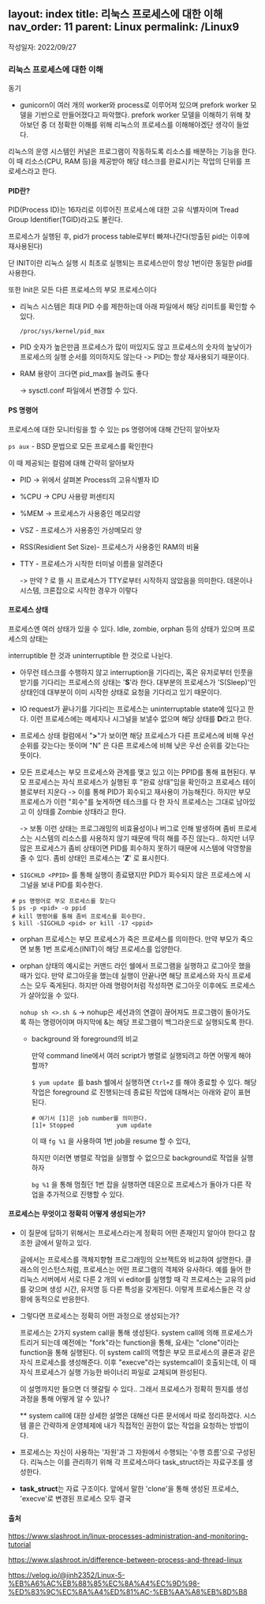 layout: index
title: 리눅스 프로세스에 대한 이해
nav_order: 11
parent: Linux
permalink: /Linux9
---

작성일자: 2022/09/27

### 리눅스 프로세스에 대한 이해


동기

- gunicorn이 여러 개의 worker와 process로 이루어져 있으며 prefork worker 모델을 기반으로 만들어졌다고 파악했다. prefork worker 모델을 이해하기 위해 찾아보던 중 더 정확한 이해를 위해 리눅스의 프로세스를 이해해야겠단 생각이 들었다.



리눅스의 운영 시스템인 커널은 프로그램이 작동하도록 리소스를 배분하는 기능을 한다. 이 때 리소스(CPU, RAM 등)을 제공받아 해당 테스크를 완료시키는 작업의 단위를 프로세스라고 한다.

#### PID란?

PID(Process ID)는 16자리로 이루어진 프로세스에 대한 고유 식별자이며 Tread Group Identifier(TGID)라고도 불린다.

프로세스가 실행된 후, pid가 process table로부터 빠져나간다(방출된 pid는 이후에 재사용된다)

단 INIT이란 리눅스 실행 시 최초로 실행되는 프로세스만이 항상 1번이란 동일한 pid를 사용한다.

또한 Init은 모든 다른 프로세스의 부모 프로세스이다

* 리눅스 시스템은 최대 PID 수를 제한하는데 아래 파일에서 해당 리미트를 확인할 수 있다.

  `/proc/sys/kernel/pid_max`

* PID 숫자가 높은만큼 프로세스가 많이 떠있지도 않고 프로세스의 숫자의 높낮이가 프로세스의 실행 순서를 의미하지도 않는다 -> PID는 항상 재사용되기 때문이다.

* RAM 용량이 크다면 pid_max를 늘려도 좋다

  -> sysctl.conf 파일에서 변경할 수 있다. 

#### PS 명령어

프로세스에 대한 모니터링을 할 수 있는 ps 명령어에 대해 간단히 알아보자

`ps aux` - BSD 문법으로 모든 프로세스를 확인한다

이 때 제공되는 컬럼에 대해 간략히 알아보자

* PID -> 위에서 살펴본 Process의 고유식별자 ID

* %CPU -> CPU 사용량 퍼센티지

* %MEM -> 프로세스가 사용중인 메모리양

* VSZ - 프로세스가 사용중인 가상메모리 양

* RSS(Residient Set Size)- 프로세스가 사용중인 RAM의 비율

* TTY - 프로세스가 시작한 터미널 이름을 알려준다

  -> 만약 ? 로 뜰 시 프로세스가 TTY로부터 시작하지 않았음을 의미한다. 데몬이나 시스템, 크론잡으로 시작한 경우가 이렇다

#### 프로세스 상태

프로세스엔 여러 상태가 있을 수 있다. Idle, zombie, orphan 등의 상태가 있으며 프로세스의 상태는

interruptible 한 것과 uninterruptible 한 것으로 나뉜다.

* 아무런 테스크를 수행하지 않고 interruption을 기다리는, 혹은 유저로부터 인풋을 받기를 기다리는 프로세스의 상태는 '**S**'라 한다. 대부분의 프로세스가 'S(Sleep)'인 상태인데 대부분이 이미 시작한 상태로 요청을 기다리고 있기 때문이다.

* IO request가 끝나기를 기다리는 프로세스는 uninterruptable state에 있다고 한다. 이런 프로세스에는 메세지나 시그널을 보낼수 없으며 해당 상태를 **D**라고 한다.
* 프로세스 상태 컬럼에서 "**>**"가 보이면 해당 프로세스가 다른 프로세스에 비해 우선순위를 갖는다는 뜻이며 "N" 은 다른 프로세스에 비해 낮은 우선 순위를 갖는다는 뜻이다.

* 모든 프로세스는 부모 프로세스와 관계를 맺고 있고 이는 PPID를 통해 표현된다. 부모 프로세스는 자식 프로세스가 실행된 후 "완료 상태"임을 확인하고 프로세스 테이블로부터 지운다 -> 이를 통해 PID가 회수되고 재사용이 가능해진다. 하지만 부모 프로세스가 이런 "회수"를 늦게하면 테스크를 다 한 자식 프로세스는 그대로 남아있고 이 상태를 Zombie 상태라고 한다.

  -> 보통 이런 상태는 프로그래밍의 비효율성이나 버그로 인해 발생하며 좀비 프로세스는 시스템의 리소스를 사용하지 않기 때문에 딱히 해를 주진 않는다.. 하지만 너무 많은 프로세스가 좀비 상태이면 PID를 회수하지 못하기 때문에 시스템에 악영향을 줄 수 있다. 좀비 상태인 프로세스는 '**Z**' 로 표시힌다.

* `SIGCHLD <PPID>` 를 통해 실행이 종료됐지만 PID가 회수되지 않은 프로세스에 시그널을 보내 PID를 회수한다.

```
 # ps 명령어로 부모 프로세스를 찾는다
 $ ps -p <pid> -o ppid
 # kill 명령어를 통해 좀비 프로세스를 회수한다.
 $ kill -SIGCHLD <pid> or kill -17 <ppid>
```
* orphan 프로세스는 부모 프로세스가 죽은 프로세스를 의미한다. 만약 부모가 죽으면 보통 1번 프로세스(INIT)이 해당 프로세스를 입양한다.

* orphan 상태의 예시로는 커맨드 라인 쉘에서 프로그램을 실행하고 로그아웃 했을 때가 있다. 만약 로그아웃을 했는데 실행이 안끝나면 해당 프로세스와 자식 프로세스는 모두 죽게된다. 하지만 아래 명령어처럼 작성하면 로그아웃 이후에도 프로세스가 살아있을 수 있다.

  `nohup sh <>.sh &` -> nohup은 세션과의 연결이 끊어져도 프로그램이 돌아가도록 하는 명령어이며 마지막에 &는 해당 프로그램이 백그라운드로 실행되도록 한다. 

  * background 와 foreground의 비교

    만약 command line에서 여러 script가 병렬로 실행되려고 하면 어떻게 해야할까?

    `$ yum update `를 bash 쉘에서 실행하면 `Ctrl+Z` 를 해야 종료할 수 있다. 해당 작업은 foreground 로 진행되는데 종료된 작업에 대해서는 아래와 같이 표현된다.

    ```
    # 여기서 [1]은 job number를 의미한다.
    [1]+ Stopped			yum update
    ```

    이 때 `fg %1` 을 사용하여 1번 job을 resume 할 수 있다,

    하지만 이러면 병렬로 작업을 실행할 수 없으므로 background로 작업을 실행하자

    `bg %1` 을 통해 멈췄던 1번 잡을 실행하면 데몬으로 프로세스가 돌아가 다른 작업을 추가적으로 진행할 수 있다.

#### 프로세스는 무엇이고 정확히 어떻게 생성되는가?

* 이 질문에 답하기 위해서는 프로세스라는게 정확히 어떤 존재인지 알아야 한다고 참조한 글에서 말하고 있다.

  글에서는 프로세스를 객체지향형 프로그래밍의 오브젝트와 비교하여 설명한다. 클래스의 인스턴스처럼, 프로세스는 어떤 프로그램의  객체와 유사하다. 예를 들어 한 리눅스 서버에서 서로 다른 2 개의 vi editor를 실행할 때 각 프로세스는 고유의 pid를 갖으며 생성 시간, 유저명 등 다른 특성을 갖게된다. 이렇게 프로세스들은 각 상황에 동적으로 반응한다.

* 그렇다면 프로세스는 정확히 어떤 과정으로 생성되는가?

  프로세스는 2가지 system call을 통해 생성된다. system call에 의해 프로세스가 트리거 되는데 예전에는 "fork"라는 function을 통해, 요새는 "clone"이라는 function을 통해 실행된다. 이 system call의 역할은 부모 프로세스의 클론과 같은 자식 프로세스를 생성해준다. 이후 "execve"라는 systemcall이 호출되는데, 이 때 자식 프로세스가 실행 가능한 바이너리 파일로 교체되며 완성된다.

  이 설명까지만 들으면 더 헷갈릴 수 있다.. 그래서 프로세스가 정확히 뭔지를 생성 과정을 통해 어떻게 알 수 있나?

  ** system call에 대한 상세한 설명은 대해선 다른 문서에서 따로 정리하겠다. 시스템 콜은 간략하게 운영체제에 내가 직접적인 권한이 없는 작업을 요청하는 방법이다. 

* 프로세스는 자신이 사용하는 '자원'과 그 자원에서 수행되는 '수행 흐름'으로 구성된다. 리눅스는 이를 관리하기 위해 각 프로세스마다 task_struct라는 자료구조를 생성한다. 
* **task_struct**는 자료 구조이다. 앞에서 말한 'clone'을 통해 생성된 프로세스, 'execve'로 변경된 프로세스 모두 결국 











#### 출처

https://www.slashroot.in/linux-processes-administration-and-monitoring-tutorial

https://www.slashroot.in/difference-between-process-and-thread-linux

https://velog.io/@jinh2352/Linux-5-%EB%A6%AC%EB%88%85%EC%8A%A4%EC%9D%98-%ED%83%9C%EC%8A%A4%ED%81%AC-%EB%AA%A8%EB%8D%B8